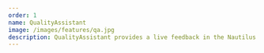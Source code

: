 ```yaml
---
order: 1
name: QualityAssistant
image: /images/features/qa.jpg
description: QualityAssistant provides a live feedback in the Nautilus browser (main code editor of Pharo). It is the most used tool with the static analysis feedback in Pharo. QualityAssistant also have a hight positive acceptance rate of 90%.
---
```


